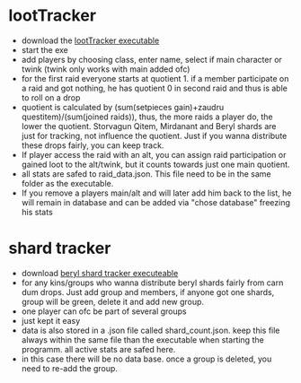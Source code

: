 # lootTracker

- download the [lootTracker executable](/dist/raidTracker.exe) 
- start the exe
- add players by choosing class, enter name, select if main character or twink (twink only works with main added ofc)
- for the first raid everyone starts at quotient 1. if a member participate on a raid and got nothing, he has quotient 0 in second raid and thus is able to roll on a drop
- quotient is calculated by (sum(setpieces gain)+zaudru questitem)/(sum(joined raids)), thus, the more raids a player do, the lower the quotient. Storvagun Qitem, Mirdanant and Beryl shards are just for tracking, not influence the quotient. Just if you wanna distribute these drops fairly, you can keep track.
- If player access the raid with an alt, you can assign raid participation or gained loot to the alt/twink, but it counts towards just one main quotient.
- all stats are safed to raid_data.json. This file need to be in the same folder as the executable. 
- If you remove a players main/alt and will later add him back to the list, he will remain in database and can be added via "chose database" freezing his stats

# shard tracker 
- download [beryl shard tracker executeable](/dist/shardTrack.exe)
- for any kins/groups who wanna distribute beryl shards fairly from carn dum drops. Just add group and members, if anyone got one shards, group will be green, delete it and add new group. 
- one player can ofc be part of several groups
- just kept it easy 
- data is also stored in a .json file called shard_count.json. keep this file always within the same file than the executable when starting the programm. all active stats are safed here. 
- in this case there will be no data base. once a group is deleted, you need to re-add the group.